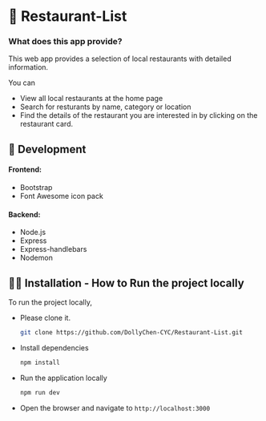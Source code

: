 # 🍻 Restaurant-List

### What does this app provide?

This web app provides a selection of local restaurants with detailed information.

You can 
- View all local restaurants at the home page
- Search for resturants by name, category or location 
- Find the details of the restaurant you are interested in by clicking on the restaurant card.



## 🔨 Development

#### Frontend:

- Bootstrap
- Font Awesome icon pack

#### Backend:

- Node.js
- Express
- Express-handlebars
- Nodemon



## 🏃‍♀️ Installation - How to Run the project locally

To run the project locally,
- Please clone it.
  ```bash
  git clone https://github.com/DollyChen-CYC/Restaurant-List.git
  ```
- Install dependencies
  ```bash
  npm install
  ```
- Run the application locally
  ```bash
  npm run dev
  ```
- Open the browser and navigate to `http://localhost:3000` 

